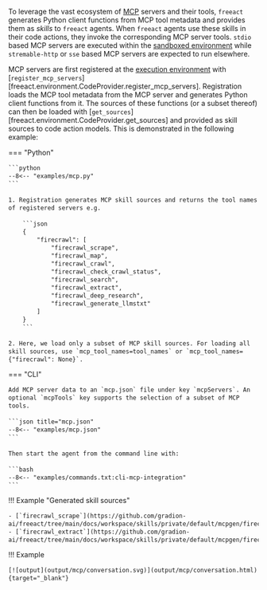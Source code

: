To leverage the vast ecosystem of [MCP](https://modelcontextprotocol.io/) servers and their tools, `freeact` generates Python client functions from MCP tool metadata and provides them as *skills* to `freeact` agents.
When `freeact` agents use these skills in their code actions, they invoke the corresponding MCP server tools.
`stdio` based MCP servers are executed within the [sandboxed environment](environment.md) while `stremable-http` or `sse` based MCP servers are expected to run elsewhere.

MCP servers are first registered at the [execution environment](environment.md) with [`register_mcp_servers`][freeact.environment.CodeProvider.register_mcp_servers].
Registration loads the MCP tool metadata from the MCP server and generates Python client functions from it.
The sources of these functions (or a subset thereof) can then be loaded with [`get_sources`][freeact.environment.CodeProvider.get_sources] and provided as skill sources to code action models.
This is demonstrated in the following example:

=== "Python"

    ```python
    --8<-- "examples/mcp.py"
    ```

    1. Registration generates MCP skill sources and returns the tool names of registered servers e.g.

        ```json
        {
            "firecrawl": [
                "firecrawl_scrape",
                "firecrawl_map",
                "firecrawl_crawl",
                "firecrawl_check_crawl_status",
                "firecrawl_search",
                "firecrawl_extract",
                "firecrawl_deep_research",
                "firecrawl_generate_llmstxt"
            ]
        }
        ```

    2. Here, we load only a subset of MCP skill sources. For loading all skill sources, use `mcp_tool_names=tool_names` or `mcp_tool_names={"firecrawl": None}`.

=== "CLI"

    Add MCP server data to an `mcp.json` file under key `mcpServers`. An optional `mcpTools` key supports the selection of a subset of MCP tools.
    
    ```json title="mcp.json"
    --8<-- "examples/mcp.json"
    ```

    Then start the agent from the command line with:

    ```bash
    --8<-- "examples/commands.txt:cli-mcp-integration"
    ```

!!! Example "Generated skill sources"

    - [`firecrawl_scrape`](https://github.com/gradion-ai/freeact/tree/main/docs/workspace/skills/private/default/mcpgen/firecrawl/firecrawl_scrape.py)
    - [`firecrawl_extract`](https://github.com/gradion-ai/freeact/tree/main/docs/workspace/skills/private/default/mcpgen/firecrawl/firecrawl_extract.py)

!!! Example

    [![output](output/mcp/conversation.svg)](output/mcp/conversation.html){target="_blank"}
